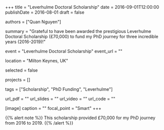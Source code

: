+++
title = "Leverhulme Doctoral Scholarship"
date = 2016-09-01T12:00:00
publishDate = 2016-08-01
draft = false

authors = ["Quan Nguyen"]

summary = "Grateful to have been awarded the prestigious Leverhulme Doctoral Scholarship (£70,000) to fund my PhD journey for three incredible years (2016-2019)!"

event = "Leverhulme Doctoral Scholarship"
event_url = ""

location = "Milton Keynes, UK"

selected = false

projects = []

tags = ["Scholarship", "PhD Funding", "Leverhulme"]

url_pdf = ""
url_slides = ""
url_video = ""
url_code = ""

[image]
  caption = ""
  focal_point = "Smart"
+++

{{% alert note %}}
This scholarship provided £70,000 for my PhD journey from 2016 to 2019.
{{% /alert %}}

